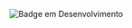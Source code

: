 
![Badge em Desenvolvimento](http://img.shields.io/static/v1?label=STATUS&message=EM%20DESENVOLVIMENTO&color=GREEN&style=for-the-badge)